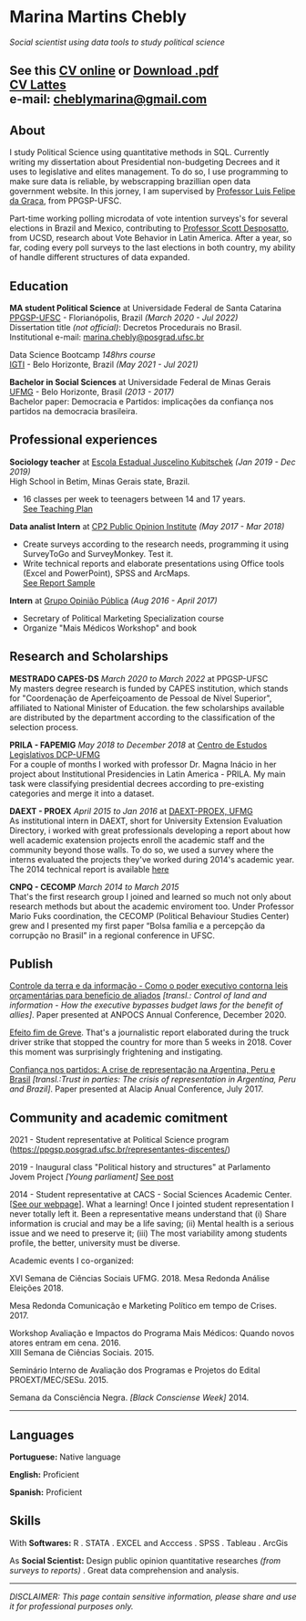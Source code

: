 # Marina Martins Chebly
*Social scientist using data tools to study political science*

See this [CV online](https://rpubs.com/cheblymarina/830859) or <a href="https://drive.google.com/file/d/1hXi_gsqrkQJEqzJzWESSdjX77zAsvJyl/view" download>Download .pdf</a>   
[CV Lattes](http://lattes.cnpq.br/2613549951347731)    
e-mail: cheblymarina@gmail.com    
----- 

## About  
  
  I study Political Science using quantitative methods in SQL. Currently writing my dissertation about Presidential non-budgeting Decrees and it uses to legislative and elites management. To do so, I use programming to make sure data is reliable, by webscrapping brazillian open data government website. In this jorney, I am supervised by [Professor Luis Felipe da Graça](http://lattes.cnpq.br/6866822932224749), from PPGSP-UFSC.  

  Part-time working polling microdata of vote intention surveys's for several elections in Brazil and Mexico, contributing to [Professor Scott Desposatto](https://polisci.ucsd.edu/people/faculty/faculty-directory/currently-active-faculty/desposato-profile.html), from UCSD, research about Vote Behavior in Latin America. After a year, so far, coding every poll surveys to the last elections in both country, my ability of handle different structures of data expanded.  
  
## Education  

**MA student Political Science** at Universidade Federal de Santa Catarina <br>
[PPGSP-UFSC](https://ppgsp.posgrad.ufsc.br/) - Florianópolis, Brazil _(March 2020 - Jul 2022)_   
Dissertation title _(not official)_: Decretos Procedurais no Brasil.    
Institutional e-mail: marina.chebly@posgrad.ufsc.br    
  
Data Science Bootcamp _148hrs course_    
[IGTI](https://www.igti.com.br/) - Belo Horizonte, Brazil _(May 2021 - Jul 2021)_    
  
**Bachelor in Social Sciences** at Universidade Federal de Minas Gerais    
[UFMG](https://ufmg.br/cursos/graduacao/2384/91208) - Belo Horizonte, Brasil _(2013 - 2017)_    
Bachelor paper: Democracia e Partidos: implicações da confiança nos partidos na democracia  brasileira.   
  
## Professional experiences  
  
**Sociology teacher** at [Escola Estadual Juscelino Kubitschek](https://novo.qedu.org.br/escola/31007901-ee-juscelino-kubitschek-de-oliveira) _(Jan 2019 - Dec 2019)_  
High School in Betim, Minas Gerais state, Brazil.  
  - 16 classes per week to teenagers between 14 and 17 years.   
  [See Teaching Plan](link)  

**Data analist Intern** at [CP2 Public Opinion Institute](https://www.cp2.com.br/) _(May 2017 - Mar 2018)_  
  - Create surveys according to the research needs, programming it using SurveyToGo and SurveyMonkey. Test it.  
  - Write technical reports and elaborate presentations using Office tools (Excel and PowerPoint), SPSS and ArcMaps.  
  [See Report Sample](link)  
  
**Intern** at [Grupo Opinião Pública](https://ufmg.br/busca?q=Grupo+de+Pesquisa+Opini%C3%A3o+P%C3%BAblica&aba=noticias&tag=true) _(Aug 2016 - April 2017)_  
  - Secretary of Political Marketing Specialization course  
  - Organize "Mais Médicos Workshop" and book  
  
## Research and Scholarships   

**MESTRADO CAPES-DS** *March 2020 to March 2022* at PPGSP-UFSC   
My masters degree research is funded by CAPES institution, which stands for "Coordenação de Aperfeiçoamento de Pessoal de Nível Superior", affiliated to National Minister of Education. the few scholarships available are distributed by the department according to the classification of the selection process.   
   
**PRILA - FAPEMIG** *May 2018 to December 2018* at [Centro de Estudos Legislativos DCP-UFMG](https://www.centroestudoslegislativos.com.br/)   
For a couple of months I worked with professor Dr. Magna Inácio in her project about Institutional Presidencies in Latin America - PRILA. My main task were classifying presidential decrees according to pre-existing categories and merge it into a dataset.   
   
**DAEXT - PROEX**  *April 2015 to Jan 2016* at [DAEXT-PROEX, UFMG](https://www2.ufmg.br/proex/Avaliacao)   
As institutional intern in DAEXT, short for University Extension Evaluation Directory, i worked with great professionals developing a report about how well academic exatension projects enroll the academic staff and the community beyond those walls. To do so, we used a survey where the interns evaluated the projects they've worked during 2014's academic year.   
The 2014 technical report is available [here](https://www2.ufmg.br/proex/content/download/7594/48936/file/Relatorio%20consulta%20avaliadores%20-%20Encontro%20de%20Extensao%202014.pdf)   
   
**CNPQ - CECOMP** *March 2014 to March 2015*     
That's the first research group I joined and learned so much not only about research methods but about the academic enviroment too. Under Professor Mario Fuks coordination, the CECOMP (Political Behaviour Studies Center) grew and I presented my first paper “Bolsa família e a percepção da corrupção no Brasil” in a regional conference in UFSC.   
   
## Publish   
   
[Controle da terra e da informação - Como o poder executivo contorna leis orçamentárias para benefício de aliados](https://anpocs.com/index.php/encontros/papers/44-encontro-anual-da-anpocs/gt-32/gt12-26) *[transl.: Control of land and information - How the executive bypasses budget laws for the benefit of allies]*. Paper presented at ANPOCS Annual Conference, December 2020.      

[Efeito fim de Greve](https://www.obeltrano.com.br/portfolio/nesta-longa-estrada-da-vida/). That's a journalistic report elaborated during the truck driver strike that stopped the country for more than 5 weeks in 2018. Cover this moment was surprisingly frightening and instigating.   
   
[Confiança nos partidos: A crise de representação na Argentina, Peru e Brasil](http://www.congresoalacip2017.org/arquivo/downloadpublic2?q=YToyOntzOjY6InBhcmFtcyI7czozNToiYToxOntzOjEwOiJJRF9BUlFVSVZPIjtzOjQ6IjMxMzMiO30iO3M6MToiaCI7czozMjoiOWY1NDg0NGRhMjA3MDNlNjJiOTRiMTA5MGNjNDUxYjUiO30%3D) *[transl.:Trust in parties: The crisis of representation in Argentina, Peru and Brazil]*. Paper presented at Alacip Anual Conference, July 2017.   
   
## Community and academic comitment   
   
2021 - Student representative at Political Science program (https://ppgsp.posgrad.ufsc.br/representantes-discentes/)   
   
2019 - Inaugural class "Political history and structures" at Parlamento Jovem Project *[Young parliament]* [See post](https://www.facebook.com/CMJuatuba/posts/2108917512560010/)   
   
2014 - Student representative at CACS - Social Sciences Academic Center. [[See our webpage](https://cacs.org.br/)]. What a learning! Once I jointed student representation I never totally left it. Been a representative means understand that (i) Share information is crucial and may be a life saving; (ii) Mental health is a serious issue and we need to preserve it; (iii) The most variability among students profile, the better, university must be diverse.     
   
Academic events I co-organized:   
   
XVI Semana de Ciências Sociais UFMG. 2018.
Mesa Redonda Análise Eleições 2018.   
   
Mesa Redonda Comunicação e Marketing Político em tempo de Crises. 2017.   
   
Workshop Avaliação e Impactos do Programa Mais Médicos: Quando novos atores entram em cena. 2016.     
XIII Semana de Ciências Sociais. 2015.   

Seminário Interno de Avaliação dos Programas e Projetos do Edital PROEXT/MEC/SESu. 2015.   
   
Semana da Consciência Negra. *[Black Consciense Week]* 2014.   
   
***
   
## Languages   
   
**Portuguese:** Native language    

**English:** Proficient   

**Spanish:** Proficient    
  
## Skills  

With **Softwares:** R . STATA . EXCEL and Acccess . SPSS . Tableau . ArcGis  

As **Social Scientist:** Design public opinion quantitative researches *(from surveys to reports)* . Great data comprehension and analysis.

***

*DISCLAIMER: This page contain sensitive information, please share and use it for professional purposes only.*



